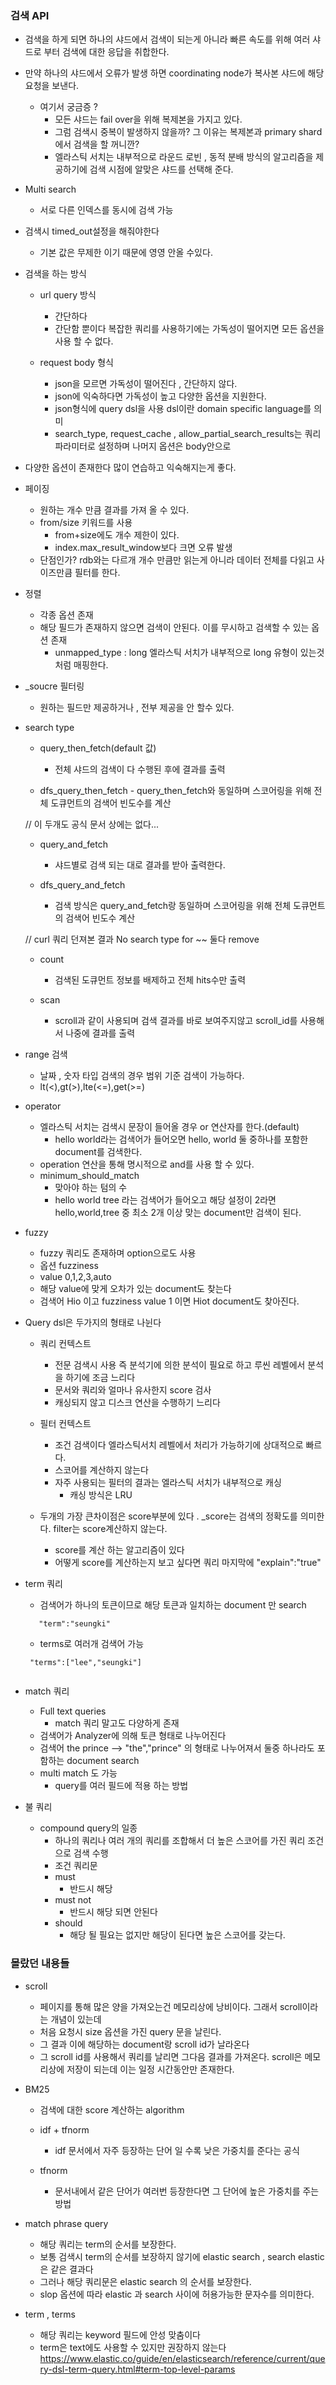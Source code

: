 ### 검색 API
-   검색을 하게 되면 하나의 샤드에서 검색이 되는게 아니라 빠른 속도를 위해 여러 샤드로 부터 검색에 대한 응답을 취합한다.
	
-   만약 하나의 샤드에서 오류가 발생 하면 coordinating node가 복사본 샤드에 해당 요청을 보낸다.
    -   여기서 궁금증 ? 
		- 모든 샤드는 fail over을 위해 복제본을 가지고 있다.
		- 그럼 검색시 중복이 발생하지 않을까? 그 이유는 복제본과 primary shard에서 검색을 할 꺼니깐?
		- 엘라스틱 서치는 내부적으로 라운드 로빈 , 동적 분배 방식의 알고리즘을 제공하기에 검색 시점에 알맞은 샤드를 선택해 준다.
- Multi search
	- 서로 다른 인덱스를 동시에 검색 가능
	
- 검색시 timed_out설정을 해줘야한다
    - 기본 값은 무제한 이기 때문에 영영 안올 수있다.
    
-   검색을 하는 방식
	- url query 방식
		- 간단하다
		- 간단함 뿐이다 복잡한 쿼리를 사용하기에는 가독성이 떨어지면 모든 옵션을 사용 할 수 없다.
			
	- request body 형식
		- json을 모르면 가독성이 떨어진다 , 간단하지 않다.
		- json에 익숙하다면 가독성이 높고  다양한 옵션을 지원한다.
		- json형식에 query dsl을 사용  dsl이란 domain specific language를 의미
		- search_type, request_cache , allow_partial_search_results는 쿼리 파라미터로 설정하며 나머지
		  옵션은 body안으로
			
- 다양한 옵션이 존재한다 많이 연습하고 익숙해지는게 좋다.	

	
- 페이징
	- 원하는 개수 만큼 결과를 가져 올 수 있다.
	- from/size 키워드를 사용
		- from+size에도 개수 제한이 있다.
		- index.max_result_window보다 크면 오류 발생
	- 단점인가? rdb와는 다르개 개수 만큼만 읽는게 아니라 데이터 전체를 다읽고 사이즈만큼 필터를 한다.

- 정렬 
    - 각종 옵션 존재
    - 해당 필드가 존재하지 않으면 검색이 안된다. 이를 무시하고 검색할 수 있는 옵션 존재
        - unmapped_type : long
            엘라스틱 서치가 내부적으로 long 유형이 있는것 처럼 매핑한다.

- _soucre 필터링
    - 원하는 필드만 제공하거나 , 전부 제공을 안 할수 있다.

- search type
    -  query_then_fetch(default 값)
        - 전체 샤드의 검색이 다 수행된 후에 결과를 출력
    
    -   dfs_query_then_fetch
            -   query_then_fetch와 동일하며 스코어링을 위해 전체 도큐먼트의 검색어 빈도수를 계산
    
    // 이 두개도 공식 문서 상에는 없다...
    -   query_and_fetch
        -   샤드별로 검색 되는 대로 결과를 받아 출력한다.
       
    -   dfs_query_and_fetch
        -   검색 방식은 query_and_fetch랑 동일하며 스코어링을 위해 전체 도큐먼트의 검색어 빈도수 계산
    
    // curl 쿼리 던져본 결과 No search type for ~~ 둘다 remove 
    -   count
        -   검색된 도큐먼트 정보를 배제하고 전체 hits수만 출력

    -   scan
        -   scroll과 같이 사용되며 검색 결과를 바로 보여주지않고 scroll_id를 사용해서 나중에 결과를 출력
        
- range 검색
    - 날짜 , 숫자 타입 검색의 경우 범위 기준 검색이 가능하다.
    - lt(<),gt(>),lte(<=),get(>=)

- operator
    - 엘라스틱 서치는 검색시 문장이 들어올 경우 or 연산자를 한다.(default)
        - hello world라는 검색어가 들어오면 hello, world 둘 중하나를 포함한 document를 검색한다.
    - operation 연산을 통해 명시적으로 and를 사용 할 수 있다.
    - minimum_should_match
        - 맞아야 하는 텀의 수
        - hello world tree 라는 검색어가 들어오고 해당 설정이 2라면 hello,world,tree 중 최소 2개 이상 맞는
           document만 검색이 된다.

- fuzzy
    - fuzzy 쿼리도 존재하며 option으로도 사용
    -   옵션 fuzziness 
    - value 0,1,2,3,auto
    - 해당 value에 맞게 오차가 있는 document도 찾는다
    - 검색어 Hio 이고 fuzziness value 1 이면 Hiot document도 찾아진다. 
 

- Query dsl은 두가지의 형태로 나뉜다
	- 쿼리 컨텍스트
		- 전문 검색시 사용 즉 분석기에 의한 분석이 필요로 하고 루씬 레벨에서 분석을 하기에 조금 느리다
		- 문서와 쿼리와 얼마나 유사한지 score 검사
		- 캐싱되지 않고 디스크 연산을 수행하기 느리다
	- 필터 컨텍스트
		- 조건 검색이다 엘라스틱서치 레벨에서 처리가 가능하기에 상대적으로 빠르다.
		- 스코어를 계산하지 않는다
		- 자주 사용되는 필터의 결과는 엘라스틱 서치가 내부적으로 캐싱
			- 캐싱 방식은 LRU
			
	- 두개의 가장 큰차이점은 score부분에 있다 . _score는 검색의 정확도를 의미한다. filter는 score계산하지 않는다.
		- score를 계산 하는 알고리즘이 있다
		- 어떻게 score를 계산하는지 보고 싶다면 쿼리 마지막에 "explain":"true"

- term 쿼리
    - 검색어가 하나의 토큰이므로 해당 토큰과 일치하는 document 만 search
    ```
       "term":"seungki"
   ```
    - terms로 여러개 검색어 가능
   ````
    "terms":["lee","seungki"]
    
 
- match 쿼리
    - Full text queries
        - match 쿼리 말고도 다양하게 존재
    - 검색어가 Analyzer에 의해 토큰 형태로 나누어진다
    - 검색어 the prince  --> "the","prince" 의 형태로 나누어져서 둘중 하나라도 포함하는 document search
    - multi match 도 가능
        - query를 여러 필드에 적용 하는 방법

- 불 쿼리
    -   compound query의 일종
        - 하나의 쿼리나 여러 개의 쿼리를 조합해서 더 높은 스코어를 가진 쿼리 조건으로 검색 수행
        - 조건 쿼리문
        - must 
            - 반드시 해당
        - must not
            - 반드시 해당 되면 안된다
        - should
            - 해당 될 필요는 없지만 해당이 된다면 높은 스코어를 갖는다.
            
### 몰랐던 내용들
- scroll
    - 페이지를 통해 많은 양을 가져오는건 메모리상에 낭비이다. 그래서 scroll이라는 개념이 있는데
    - 처음 요청시 size 옵션을 가진 query 문을 날린다.
    - 그 결과 이에 해당하는 document랑 scroll id가 날라온다
    - 그 scroll id를 사용해서 쿼리를 날리면 그다음 결과를 가져온다. scroll은 메모리상에 저장이 되는데 이는
       일정 시간동안만 존재한다.
		
- BM25
    - 검색에 대한 score 계산하는 algorithm
    - idf + tfnorm
         - idf 문서에서 자주 등장하는 단어 일 수록 낮은 가중치를 준다는 공식
         
    - tfnorm
        - 문서내에서 같은 단어가 여러번 등장한다면 그 단어에 높은 가중치를 주는 방법

- match phrase query
    - 해당 쿼리는 term의 순서를 보장한다.
    - 보통 검색시 term의 순서를 보장하지 않기에 elastic search , search elastic 은 같은 결과다
    - 그러나 해당 쿼리문은 elastic search 의 순서를 보장한다.
    - slop 옵션에 따라 elastic 과 search 사이에 허용가능한 문자수를 의미한다.
    
 - term , terms
    - 해당 쿼리는 keyword 필드에 안성 맞춤이다
    - term은 text에도 사용할 수 있지만 권장하지 않는다
    https://www.elastic.co/guide/en/elasticsearch/reference/current/query-dsl-term-query.html#term-top-level-params
   